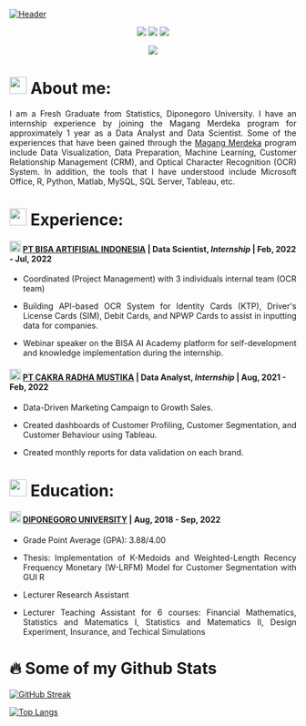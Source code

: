 [![Header](https://media-exp1.licdn.com/dms/image/D5616AQHjeiUMSC8BAQ/profile-displaybackgroundimage-shrink_350_1400/0/1667108026239?e=1674691200&v=beta&t=Vd8DaPXfNo_Wc5YLA1Pzr-t_XKeSVM7_DOtGp986O_c)](https://www.linkedin.com/in/tafiflukman/)

<p align = "center">
    <a href="mailto:tafif5880@gmail.com" target="blank"><img src="https://img.shields.io/badge/Gmail-c14438?style=flat&logo=Gmail&logoColor=white"/></a>
    <a href="https://www.linkedin.com/in/tafiflukman/" target="blank"><img src="https://img.shields.io/badge/LinkedIn-0072b1?style=flat&logo=Linkedin&logoColor=white"/></a>
    <a href="https://public.tableau.com/app/profile/ta.fif.lukman.afandi" target="blank"><img src="https://img.shields.io/badge/Tableau_Public-ffffff?style=flat&logo=Tableau"/></a>
</p>
<p align="center"> <img src=https://komarev.com/ghpvc/?username=Tafif04></p>

# <img src="https://cdn0.iconfinder.com/data/icons/business-situations-flat-1/64/annual-report-graph-summary-company-1024.png" width="30px"> **About me**:
<p align = "justify"> I am a Fresh Graduate from Statistics, Diponegoro University.  I have an internship experience by joining the Magang Merdeka program for approximately 1 year as a Data Analyst and Data Scientist.  Some of the experiences that have been gained through the <a href ="https://kampusmerdeka.kemdikbud.go.id/">Magang Merdeka</a> program include Data Visualization, Data Preparation, Machine Learning, Customer Relationship Management (CRM), and Optical Character Recognition (OCR) System. In addition, the tools that I have understood include Microsoft Office, R, Python, Matlab, MySQL, SQL Server, Tableau, etc. 
</p>

# <img src="https://www.myamcat.com/blog/wp-content/uploads/2016/02/job-icon.png" width="30px"> Experience:
#### <img src = "https://media-exp1.licdn.com/dms/image/C560BAQEr14Jn030ACQ/company-logo_200_200/0/1574304545302?e=1677715200&v=beta&t=5XNY0NmujhvN7PnGo9jXPpoOW8XDQYdcE7e0sXIPqec" width="20px"> [**PT BISA ARTIFISIAL INDONESIA**](https://www.linkedin.com/company/bisa-ai/) | Data Scientist, _Internship_ | Feb, 2022 - Jul, 2022
   - <p align="justify"> Coordinated (Project Management) with 3 individuals internal team (OCR team) </p>
   - <p align="justify"> Building API-based OCR System for Identity Cards (KTP), Driver's License Cards (SIM), Debit Cards, and NPWP Cards to assist in inputting data for companies. </p> 
   - <p align="justify"> Webinar speaker on the BISA AI Academy platform for self-development and knowledge implementation during the internship. </p>
#### <img src = "https://media-exp1.licdn.com/dms/image/C4E0BAQEOcCvSyA8tgQ/company-logo_200_200/0/1628523447775?e=1677715200&v=beta&t=Z6Y_HriPBzyN-QDCdbco2jqIF6nGG_vxYTOnNIP85jU" width="20px"> [**PT CAKRA RADHA MUSTIKA**](https://cakraradhamustika.com/) | Data Analyst, _Internship_ | Aug, 2021 - Feb, 2022
   - <p align="justify"> Data-Driven Marketing Campaign to Growth Sales. </p>
   - <p align="justify"> Created dashboards of Customer Profiling, Customer Segmentation, and Customer Behaviour using Tableau. </p>
   - <p align="justify"> Created monthly reports for data validation on each brand. </p>

# <img src="https://cdn-icons-png.flaticon.com/512/201/201614.png" width="30px"> Education:
#### <img src = "https://1.bp.blogspot.com/-tThKR0i2DdQ/XrO4fFiulNI/AAAAAAAAB_s/4_UY2xeR3SsE9_5MGBdvsQtBJgNxf9e_wCLcBGAsYHQ/s1600/Logo%2BUndip%2BUniversitas%2BDiponegoro.png" width="20px"> [**DIPONEGORO UNIVERSITY**](https://www.undip.ac.id/) | Aug, 2018 - Sep, 2022
   - <p align="justify"> Grade Point Average (GPA): 3.88/4.00 </p>
   - <p align="justify"> Thesis: Implementation of K-Medoids and Weighted-Length Recency Frequency Monetary (W-LRFM) Model for Customer Segmentation with GUI R </p>
   - <p align="justify"> Lecturer Research Assistant </p>
   - <p align="justify"> Lecturer Teaching Assistant for 6 courses: Financial Mathematics, Statistics and Matematics I, Statistics and Matematics II, Design Experiment, Insurance, and Techical Simulations </p>

# :fire: **Some of my Github Stats**
[![GitHub Streak](http://github-readme-streak-stats.herokuapp.com?user=Tafif04&theme=dark&background=000000)](https://git.io/streak-stats)

[![Top Langs](https://github-readme-stats.vercel.app/api/top-langs/?username=Tafif04&layout=compact&theme=vision-friendly-dark)](https://github.com/anuraghazra/github-readme-stats)
